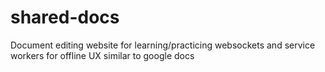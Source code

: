 # shared-docs
Document editing website for learning/practicing websockets and service workers for offline UX similar to google docs
